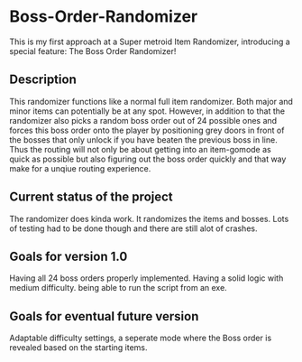 # Boss-Order-Randomizer
This is my first approach at a Super metroid Item Randomizer, introducing a special feature: The Boss Order Randomizer!

## Description

This randomizer functions like a normal full item randomizer. Both major and minor items can potentially be at any spot.
However, in addition to that the randomizer also picks a random boss order out of 24 possible ones and forces this boss order onto the player by positioning grey doors in front of the bosses that only unlock if you have beaten the previous boss in line.
Thus the routing will not only be about getting into an item-gomode as quick as possible but also figuring out the boss order quickly and that way make for a unqiue routing experience.

## Current status of the project

The randomizer does kinda work. It randomizes the items and bosses. Lots of testing had to be done though and there are still alot of crashes.

## Goals for version 1.0

Having all 24 boss orders properly implemented. Having a solid logic with medium difficulty. being able to run the script from an exe.

## Goals for eventual future version

Adaptable difficulty settings, a seperate mode where the Boss order is revealed based on the starting items.
